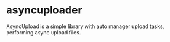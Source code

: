 # asyncuploader

AsyncUpload is a simple library with auto manager upload tasks, performing async upload files.
